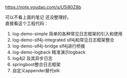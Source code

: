 https://note.youdao.com/s/U5i80Z8b

可以不看上面的笔记 还没整理好。  
直接看这个工程代码：
1. log-demo-simple 简单的各种常见日志框架的引入和使用
2. log-demo-slf4j-integrated  slf4j和常见日志框架整合
3. log-demo-slf4j-bridge slf4j进行桥接
4. log-demo-logback 精准演示logback
5. log4j2 及其异步日志
6. springboot整合日志框架
7. 自定义appender替代elk
